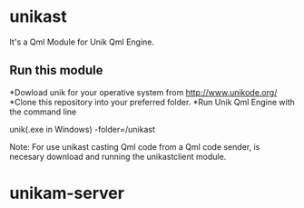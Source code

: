 # unikast

It's a Qml Module for Unik Qml Engine.


## Run this module

*Dowload unik for your operative system from http://www.unikode.org/
*Clone this repository into your preferred folder.
*Run Unik Qml Engine with the command line 

unik(.exe in Windows) -folder=<your preferred folder>/unikast

Note: For use unikast casting Qml code from a Qml code sender, is necesary download and running the unikastclient module.  
# unikam-server
